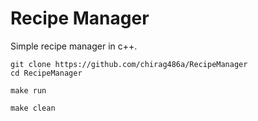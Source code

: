 # Recipe Manager

Simple recipe manager in c++.

```
git clone https://github.com/chirag486a/RecipeManager
cd RecipeManager
```

```
make run
```

```
make clean
```
